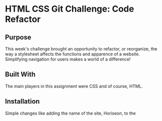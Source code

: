 # HTML CSS Git Challenge: Code Refactor

## Purpose 
This week's challenge brought an opportunity to refactor, or reorganize, the way a stylesheet affects the functions and apparence of a website. Simplifying navigation for users makes a world of a difference!

## Built With
The main players in this assignment were CSS and of course, HTML.

## Installation
Simple changes like adding the name of the site, Horiseon, to the <title> element can help viewers easily see the specific page because the tab is labeled. I learned the importance of making sure the div tags and classes in the HTML line up with the names of classes in the CSS, which leads to effective functioning when a user clicks on a certain element. 

Navigation was made possible simply by adding the <nav> elements inside of the header of the body. Not only does this section organize the subheaders in a presentable and easy-to-use format, but effectively it points the reader to the detailed section(s) corresponding to their headers.

For example, the <header class="header"> section allows all the elements in the CSS labeled ".header {" to apply to everything related to the header in the HTML. Essentially it enables the site user to click on the header tabs and they drop down to the section lower on the page that describe more details about the specific section.

## Usage
I learned that just labeling parts of the stylesheet incorrectly will fail to present a working website. At first, I labeled my list elements with '.header div {','.header div ul li {, and so on. Just changing those 'div's to 'nav' elements spaced out the headers across the top evenly instead of bullet-pointing under the web title.

Incorrect Format of the CSS and browser view:
  
[incorrect CSS](assets/images/CSS-incorrect.png)
  
[incorrect web view](assets/images/website-incorrect.png)

Corrected Format of the CSS and browser view: 

[correct CSS](assets/images/CSS-correct.png)

[correct web view](assets/images/website-correct.png)


It turns out that not only the function, but the layout of words on a web page determines its quality, and can either attract or repel a visitor. 
